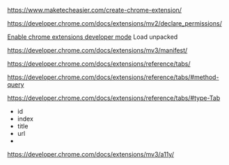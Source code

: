 https://www.maketecheasier.com/create-chrome-extension/

https://developer.chrome.com/docs/extensions/mv2/declare_permissions/

[Enable chrome extensions developer mode](chrome://extensions/)
Load unpacked

https://developer.chrome.com/docs/extensions/mv3/manifest/



https://developer.chrome.com/docs/extensions/reference/tabs/

https://developer.chrome.com/docs/extensions/reference/tabs/#method-query

https://developer.chrome.com/docs/extensions/reference/tabs/#type-Tab

- id
- index
- title
- url
- 


https://developer.chrome.com/docs/extensions/mv3/a11y/